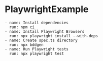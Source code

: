 # PlaywrightExample

    - name: Install dependencies
      run: npm ci
    - name: Install Playwright Browsers
      run: npx playwright install --with-deps
    - name: Create spec.ts directory
      run: npx bddgen
    - name: Run Playwright tests
      run: npx playwright test
